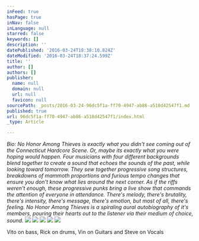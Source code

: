 ```yaml
---
inFeed: true
hasPage: true
inNav: false
inLanguage: null
starred: false
keywords: []
description: ''
datePublished: '2016-03-24T18:38:10.824Z'
dateModified: '2016-03-24T18:37:24.599Z'
title: ''
author: []
authors: []
publisher:
  name: null
  domain: null
  url: null
  favicon: null
sourcePath: _posts/2016-03-24-96dc5f1a-ff70-4947-ab86-a518d42547f1.md
published: true
url: 96dc5f1a-ff70-4947-ab86-a518d42547f1/index.html
_type: Article

---
```

_Bio: No Honor Among Thieves is exactly what you didn't see coming out of the Connecticut Hardcore Scene.  Or, maybe its exactly what you were hoping would happen.  Four musicians with four different backgrounds blend together to create a sound that echoes the sounds of the past, while looking toward tomorrow.  They sew together progressive song structures, breakdowns of mammoth proportions and furious tempo changes that ensure you don't know what lies around the next corner.  As if the riffs weren't enough, these progressive punks bring a live show that commands the attention of everyone in attendance.  There's melody, there's brutality, there's intensity, there's message, there's emotion, but most of all, there's feeling.  No Honor Among Thieves is a spiraling aural autobiography of it's members, pouring their hearts out to the listener via their medium of choice, sound._
![](https://the-grid-user-content.s3-us-west-2.amazonaws.com/46b31c13-10af-4169-baa8-b465f832ff8a.png)
![](https://the-grid-user-content.s3-us-west-2.amazonaws.com/270008a7-c29d-4430-b392-f5d15e6dab09.png)
![](https://the-grid-user-content.s3-us-west-2.amazonaws.com/399f9b02-f8ec-4f02-a579-8cc6dce154c7.jpg)
![](https://the-grid-user-content.s3-us-west-2.amazonaws.com/6d11469e-d042-412f-9e9b-48b23cd3850a.jpg)
![](https://the-grid-user-content.s3-us-west-2.amazonaws.com/24ef3e5f-bf7b-4b02-8e70-d7e006a86a38.png)

Vito on bass,  Rick on drums, Vin on Guitars and Steve on Vocals